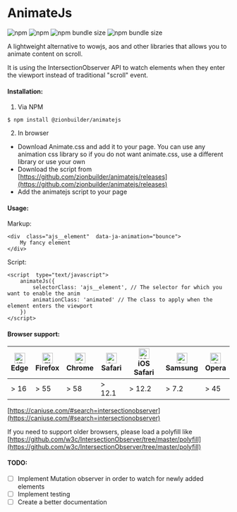 # AnimateJs
![npm](https://img.shields.io/npm/v/@zionbuilder/animatejs) ![npm](https://img.shields.io/npm/dt/@zionbuilder/animatejs) ![npm bundle size](https://img.shields.io/bundlephobia/minzip/@zionbuilder/animatejs?label=gzip%20size) ![npm bundle size](https://img.shields.io/bundlephobia/min/@zionbuilder/animatejs)

A lightweight alternative to wowjs, aos and other libraries that allows you to animate content on scroll.

It is using the IntersectionObserver API to watch elements when they enter the viewport instead of traditional "scroll" event.

#### Installation:
1. Via NPM
```
$ npm install @zionbuilder/animatejs
```
2. In browser
- Download Animate.css and add it to your page. You can use any animation css library so if you do not want animate.css, use a different library or use your own
- Download the script from [https://github.com/zionbuilder/animatejs/releases](https://github.com/zionbuilder/animatejs/releases)
- Add the animatejs script to your page

#### Usage:
Markup:

    <div  class="ajs__element"  data-ja-animation="bounce">
    	My fancy element
    </div>

Script:

    <script  type="text/javascript">
        animateJs({
    	    selectorClass: 'ajs__element', // The selector for which you want to enable the anim
    	    animationClass: 'animated' // The class to apply when the element enters the viewport
        })
    </script>

#### Browser support:
| [<img src="https://raw.githubusercontent.com/alrra/browser-logos/master/src/edge/edge_48x48.png" alt="IE / Edge" width="24px" height="24px" />](http://godban.github.io/browsers-support-badges/)</br>Edge | [<img src="https://raw.githubusercontent.com/alrra/browser-logos/master/src/firefox/firefox_48x48.png" alt="Firefox" width="24px" height="24px" />](http://godban.github.io/browsers-support-badges/)</br>Firefox | [<img src="https://raw.githubusercontent.com/alrra/browser-logos/master/src/chrome/chrome_48x48.png" alt="Chrome" width="24px" height="24px" />](http://godban.github.io/browsers-support-badges/)</br>Chrome | [<img src="https://raw.githubusercontent.com/alrra/browser-logos/master/src/safari/safari_48x48.png" alt="Safari" width="24px" height="24px" />](http://godban.github.io/browsers-support-badges/)</br>Safari | [<img src="https://raw.githubusercontent.com/alrra/browser-logos/master/src/safari-ios/safari-ios_48x48.png" alt="iOS Safari" width="24px" height="24px" />](http://godban.github.io/browsers-support-badges/)</br>iOS Safari | [<img src="https://raw.githubusercontent.com/alrra/browser-logos/master/src/samsung-internet/samsung-internet_48x48.png" alt="Samsung" width="24px" height="24px" />](http://godban.github.io/browsers-support-badges/)</br>Samsung | [<img src="https://raw.githubusercontent.com/alrra/browser-logos/master/src/opera/opera_48x48.png" alt="Opera" width="24px" height="24px" />](http://godban.github.io/browsers-support-badges/)</br>Opera |
| --------- | --------- | --------- | --------- | --------- | --------- | --------- |
| > 16 | > 55 | > 58 | > 12.1 | > 12.2 | > 7.2 | > 45

[https://caniuse.com/#search=intersectionobserver](https://caniuse.com/#search=intersectionobserver)

If you need to support older browsers, please load a polyfill like [https://github.com/w3c/IntersectionObserver/tree/master/polyfill](https://github.com/w3c/IntersectionObserver/tree/master/polyfill)

#### TODO:

 - [ ] Implement Mutation observer in order to watch for newly added elements
 - [ ] Implement testing
 - [ ] Create a better documentation
